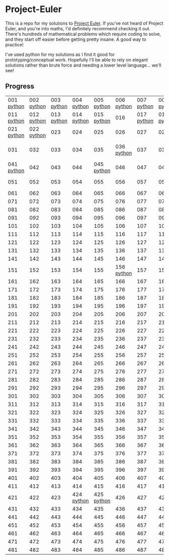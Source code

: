 # Project-Euler

This is a repo for my solutions to [Project Euler](https://projecteuler.net/). If you've not heard of Project Euler, and you're into maths, I'd definitely recommend checking it out. There's hundreds of mathematical problems which require coding to solve, and they start off easier before getting pretty insane. A good way to practice!

I've used python for my solutions as I find it good for prototyping/conceptual work. Hopefully I'll be able to rely on elegant solutions rather than brute force and needing a lower level language... we'll see!

## Progress

| | | | | | | | | | |
| --- | --- | --- | --- | --- | --- | --- | --- | --- | --- |
| 001 <br>[python](solutions/python/001.py) | 002 <br>[python](solutions/python/002.py) | 003 <br>[python](solutions/python/003.py) | 004 <br>[python](solutions/python/004.py) | 005 <br>[python](solutions/python/005.py) | 006 <br>[python](solutions/python/006.py) | 007 <br>[python](solutions/python/007.py) | 008 <br>[python](solutions/python/008.py) | 009 <br>[python](solutions/python/009.py) | 010 <br>[python](solutions/python/010.py) |
| 011 <br>[python](solutions/python/011.py) | 012 <br>[python](solutions/python/012.py) | 013 <br>[python](solutions/python/013.py) | 014 <br>[python](solutions/python/014.py) | 015 <br>[python](solutions/python/015.py) | 016 | 017 <br>[python](solutions/python/017.py) | 018 <br>[python](solutions/python/018.py) | 019 <br>[python](solutions/python/019.py) | 020 <br>[python](solutions/python/020.py) |
| 021 <br>[python](solutions/python/021.py) | 022 <br>[python](solutions/python/022.py) | 023 | 024 | 025 | 026 | 027 | 028 | 029 | 030 |
| 031 | 032 | 033 | 034 | 035 | 036 <br>[python](solutions/python/036.py) | 037 | 038 | 039 <br>[python](solutions/python/039.py)<br>[go](solutions/go/039.go) | 040 |
| 041 <br>[python](solutions/python/041.py) | 042 | 043 | 044 | 045 <br>[python](solutions/python/045.py) | 046 | 047 | 048 | 049 | 050 |
| 051 | 052 | 053 | 054 | 055 | 056 | 057 | 058 | 059 | 060 <br>[python](solutions/python/060.py) |
| 061 | 062 | 063 | 064 | 065 | 066 | 067 | 068 | 069 | 070 |
| 071 | 072 | 073 | 074 | 075 | 076 | 077 | 078 | 079 | 080 |
| 081 | 082 | 083 | 084 | 085 | 086 | 087 | 088 | 089 | 090 |
| 091 | 092 | 093 | 094 | 095 | 096 | 097 | 098 | 099 | 100 |
| 101 | 102 | 103 | 104 | 105 | 106 | 107 | 108 | 109 | 110 |
| 111 | 112 | 113 | 114 | 115 | 116 | 117 | 118 | 119 | 120 |
| 121 | 122 | 123 | 124 | 125 | 126 | 127 | 128 | 129 | 130 |
| 131 | 132 | 133 | 134 | 135 | 136 | 137 | 138 | 139 | 140 |
| 141 | 142 | 143 | 144 | 145 | 146 | 147 | 148 | 149 | 150 |
| 151 | 152 | 153 | 154 | 155 | 156 <br>[python](solutions/python/156.py) | 157 | 158 | 159 | 160 |
| 161 | 162 | 163 | 164 | 165 | 166 | 167 | 168 | 169 | 170 |
| 171 | 172 | 173 | 174 | 175 | 176 | 177 | 178 | 179 | 180 |
| 181 | 182 | 183 | 184 | 185 | 186 | 187 | 188 | 189 | 190 |
| 191 | 192 | 193 | 194 | 195 | 196 | 197 | 198 | 199 | 200 |
| 201 | 202 | 203 | 204 | 205 | 206 | 207 | 208 | 209 | 210 |
| 211 | 212 | 213 | 214 | 215 | 216 | 217 | 218 | 219 | 220 |
| 221 | 222 | 223 | 224 | 225 | 226 | 227 | 228 | 229 | 230 |
| 231 | 232 | 233 | 234 | 235 | 236 | 237 | 238 | 239 | 240 |
| 241 | 242 | 243 | 244 | 245 | 246 | 247 | 248 | 249 | 250 |
| 251 | 252 | 253 | 254 | 255 | 256 | 257 | 258 | 259 | 260 |
| 261 | 262 | 263 | 264 | 265 | 266 | 267 | 268 | 269 | 270 |
| 271 | 272 | 273 | 274 | 275 | 276 | 277 | 278 | 279 | 280 |
| 281 | 282 | 283 | 284 | 285 | 286 | 287 | 288 | 289 | 290 |
| 291 | 292 | 293 | 294 | 295 | 296 | 297 | 298 | 299 | 300 |
| 301 | 302 | 303 | 304 | 305 | 306 | 307 | 308 | 309 | 310 |
| 311 | 312 | 313 | 314 | 315 | 316 | 317 | 318 | 319 | 320 |
| 321 | 322 | 323 | 324 | 325 | 326 | 327 | 328 | 329 | 330 |
| 331 | 332 | 333 | 334 | 335 | 336 | 337 | 338 | 339 | 340 |
| 341 | 342 | 343 | 344 | 345 | 346 | 347 | 348 | 349 | 350 |
| 351 | 352 | 353 | 354 | 355 | 356 | 357 | 358 | 359 | 360 |
| 361 | 362 | 363 | 364 | 365 | 366 | 367 | 368 | 369 | 370 |
| 371 | 372 | 373 | 374 | 375 | 376 | 377 | 378 | 379 | 380 |
| 381 | 382 | 383 | 384 | 385 | 386 | 387 | 388 | 389 | 390 |
| 391 | 392 | 393 | 394 | 395 | 396 | 397 | 398 | 399 | 400 |
| 401 | 402 | 403 | 404 | 405 | 406 | 407 | 408 | 409 | 410 |
| 411 | 412 | 413 | 414 | 415 | 416 | 417 | 418 | 419 | 420 |
| 421 | 422 | 423 | 424 <br>[python](solutions/python/424.py) | 425 <br>[python](solutions/python/425.py) | 426 | 427 | 428 | 429 | 430 |
| 431 | 432 | 433 | 434 | 435 | 436 | 437 | 438 | 439 | 440 |
| 441 | 442 | 443 | 444 | 445 | 446 | 447 | 448 | 449 | 450 |
| 451 | 452 | 453 | 454 | 455 | 456 | 457 | 458 | 459 | 460 |
| 461 | 462 | 463 | 464 | 465 | 466 | 467 | 468 | 469 | 470 |
| 471 | 472 | 473 | 474 | 475 | 476 | 477 | 478 | 479 | 480 |
| 481 | 482 | 483 | 484 | 485 | 486 | 487 | 488 | 489 | 490 |
